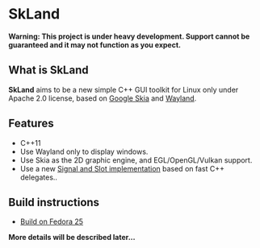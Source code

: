 SkLand
======

**Warning: This project is under heavy development. Support cannot be guaranteed
and it may not function as you expect.**

## What is SkLand

**SkLand** aims to be a new simple C++ GUI toolkit for Linux only under Apache
2.0 license, based on [Google Skia](https://skia.org)
and [Wayland](https://wayland.freedesktop.org).

## Features

- C++11
- Use Wayland only to display windows.
- Use Skia as the 2D graphic engine, and EGL/OpenGL/Vulkan support.
- Use a new [Signal and Slot implementation](https://github.com/zhanggyb/sigcxx)
  based on fast C++ delegates..

## Build instructions

- [Build on Fedora 25](doc/build.md)

**More details will be described later...**
